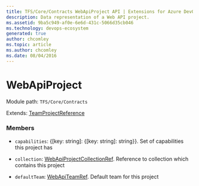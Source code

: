 ```yaml
---
title: TFS/Core/Contracts WebApiProject API | Extensions for Azure DevOps Services
description: Data representation of a Web API project.
ms.assetid: 9ba5c949-af0e-6e6d-431c-5066d35cb046
ms.technology: devops-ecosystem
generated: true
author: chcomley
ms.topic: article
ms.author: chcomley
ms.date: 08/04/2016
---
```


# WebApiProject

Module path: `TFS/Core/Contracts`

Extends: [TeamProjectReference](../../../TFS/DistributedTask/Contracts/TeamProjectReference.md)

### Members

- `capabilities`: {[key: string]: {[key: string]: string}}. Set of capabilities this project has

- `collection`: [WebApiProjectCollectionRef](../../../TFS/Core/Contracts/WebApiProjectCollectionRef.md). Reference to collection which contains this project

- `defaultTeam`: [WebApiTeamRef](../../../TFS/Core/Contracts/WebApiTeamRef.md). Default team for this project
